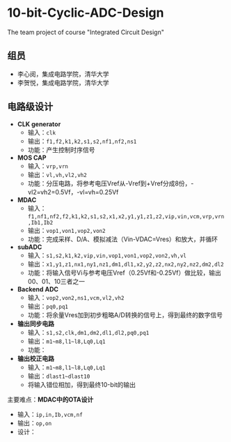 # 10-bit-Cyclic-ADC-Design
The team project of course "Integrated Circuit Design" 

## 组员

* 李心阅，集成电路学院，清华大学
* 李贺悦，集成电路学院，清华大学

## 电路级设计
- **CLK generator**
  - 输入：`clk`
  - 输出：`f1,f2,k1,k2,s1,s2,nf1,nf2,ns1`
  - 功能：产生控制时序信号
- **MOS CAP**
  - 输入：`vrp,vrn`
  - 输出：`vl,vh,vl2,vh2`
  - 功能：分压电路，将参考电压Vref从-Vref到+Vref分成8份，-vl2=vh2=0.5Vf，-vl=vh=0.25Vf
- **MDAC**
  - 输入：`f1,nf1,nf2,f2,k1,k2,s1,s2,x1,x2,y1,y1,z1,z2,vip,vin,vcm,vrp,vrn,Ib1,Ib2`
  - 输出：`vop1,von1,vop2,von2`
  - 功能：完成采样、D/A、模拟减法（Vin-VDAC=Vres）和放大，并循环
- **subADC**
  - 输入：`s1,s2,k1,k2,vip,vin,vop1,von1,vop2,von2,vh,vl`
  - 输出：`x1,y1,z1,nx1,ny1,nz1,dm1,dl1,x2,y2,z2,nx2,ny2,nz2,dm2,dl2`
  - 功能：将输入信号Vi与参考电压Vref（0.25Vf和-0.25Vf）做比较，输出00、01、10三者之一
- **Backend ADC**
  - 输入：`vop2,von2,ns1,vcm,vl2,vh2`
  - 输出：`pq0,pq1`
  - 功能：将余量Vres加到初步粗略A/D转换的信号上，得到最终的数字信号
- **输出同步电路**
  - 输入：`s1,s2,clk,dm1,dm2,dl1,dl2,pq0,pq1`
  - 输出：`m1~m8,l1~l8,Lq0,Lq1`
  - 功能：
- **输出校正电路**
  - 输入：`m1~m8,l1~l8,Lq0,Lq1`
  - 输出：`dlast1~dlast10`
  - 将输入错位相加，得到最终10-bit的输出

主要难点：**MDAC中的OTA设计**
- 输入：`ip,in,Ib,vcm,nf`
- 输出：`op,on`
- 设计：
